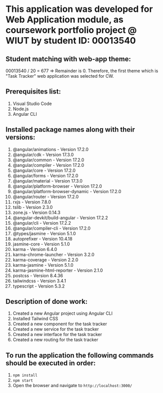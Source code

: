 # This application was developed for Web Application module, as coursework portfolio project @ WIUT by student ID: 00013540

## Student matching with web-app theme:
00013540 / 20 = 677 => Remainder is 0. Therefore, the first theme which is "Task Tracker" web application was selected for CW.

## Prerequisites list:
1. Visual Studio Code
2. Node.js
3. Angular CLI

## Installed package names along with their versions:

1. @angular/animations - Version 17.2.0
2. @angular/cdk - Version 17.3.0
3. @angular/common - Version 17.2.0
4. @angular/compiler - Version 17.2.0
5. @angular/core - Version 17.2.0
6. @angular/forms - Version 17.2.0
7. @angular/material - Version 17.3.0
8. @angular/platform-browser - Version 17.2.0
9. @angular/platform-browser-dynamic - Version 17.2.0
10. @angular/router - Version 17.2.0
11. rxjs - Version 7.8.0
12. tslib - Version 2.3.0
13. zone.js - Version 0.14.3
14. @angular-devkit/build-angular - Version 17.2.2
15. @angular/cli - Version 17.2.2
16. @angular/compiler-cli - Version 17.2.0
17. @types/jasmine - Version 5.1.0
18. autoprefixer - Version 10.4.18
19. jasmine-core - Version 5.1.0
20. karma - Version 6.4.0
21. karma-chrome-launcher - Version 3.2.0
22. karma-coverage - Version 2.2.0
23. karma-jasmine - Version 5.1.0
24. karma-jasmine-html-reporter - Version 2.1.0
25. postcss - Version 8.4.36
26. tailwindcss - Version 3.4.1
27. typescript - Version 5.3.2

## Description of done work:
1. Created a new Angular project using Angular CLI
2. Installed Tailwind CSS
3. Created a new component for the task tracker
4. Created a new service for the task tracker
5. Created a new interface for the task tracker
6. Created a new routing for the task tracker

## To run the application the following commands should be executed in order:
1. `npm install`
2. `npm start`
3. Open the browser and navigate to `http://localhost:3000/`
